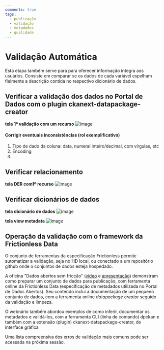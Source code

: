 ```yaml
---
comments: true
tags:
  - publicação
  - validação
  - metadados
  - qualidade
---
```


# Validação Automática 

Esta etapa também serve para para oferecer informação íntegra aos usuários. Consiste em comparar se os dados de cada variável espelham fielmente a descrição contida no respectivo dicionário de dados. 

## Verificar a validação dos dados no Portal de Dados com o plugin ckanext-datapackage-creator

**tela 1ª validação com um recurso**
![image](https://user-images.githubusercontent.com/52294411/235264375-c3aae20c-e3fa-49f7-943a-32b6369b908d.png)


#### Corrigir eventuais inconsistências (rol exemplificativo)

1. Tipo de dado da coluna: data, numeral inteiro/decimal, com vírgulas, etc
2. Encoding
3. 

## Verificar relacionamento

**tela DER com1º recurso**
![image](https://user-images.githubusercontent.com/52294411/235264314-ce96eb4a-b268-4b6e-ab10-ca9002f66f95.png)


## Verificar dicionários de dados

**tela dicionário de dados**
![image](https://user-images.githubusercontent.com/52294411/235264281-eb229f34-7f0a-400c-9be0-99a1da899cde.png)

**tela view metadata**
![image](https://user-images.githubusercontent.com/52294411/235264263-c21ab52f-eede-4e4e-9a69-9d75ae3b0b1f.png)


## Operação da validação com o framework da Frictionless Data

O conjunto de ferramentas da especificação Frictionless permite automatizar a validação, seja no HD local, ou conectado a um repositório github onde o conjuntos de dados esteja hospedado.

A oficina "Dados abertos sem fricção" ([vídeo](https://www.youtube.com/watch?v=tZ0bmlnqMuY) e [apresentação](https://ead.prodemge.gov.br/pluginfile.php/19736/mod_resource/content/2/Dados%20Abertos%20sem%20friccao-DCTA-CGE.pdf)) demonstram como preparar um conjunto de dados para publicação, com ferramenta online da Frictionless Data (especificação de metadados utilizada no Portal de Dados Abertos). Seu conteúdo inclui a documentação de um pequeno conjunto de dados, com a ferramenta online _datapackage creator_ seguido da validação e limpeza.

O webnário []() também abordou exemplos de como inferir, documentar os metadados e validá-los, com a ferramenta CLI (linha de comando) dpckan e também com a extensão (plugin) ckanext-datapackage-creator, de interface gráfica 

Uma lista compreensiva dos erros de validação mais comuns pode ser acessada na próxima sessão.

